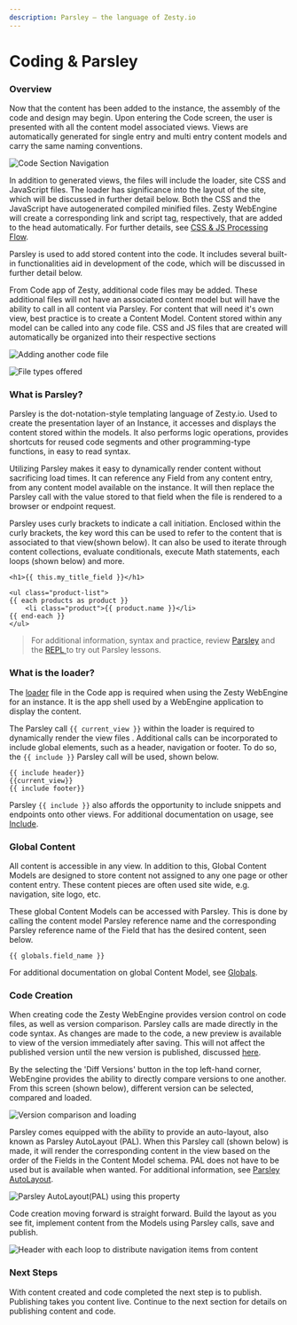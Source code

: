 ```yaml
---
description: Parsley — the language of Zesty.io
---
```


# Coding & Parsley

### Overview

Now that the content has been added to the instance, the assembly of the code and design may begin. Upon entering the Code screen, the user is presented with all the content model associated views. Views are automatically generated for single entry and multi entry content models and carry the same naming conventions.&#x20;

![Code Section Navigation](<../../../.gitbook/assets/image (95).png>)

In addition to generated views, the files will include the loader, site CSS and JavaScript files. The loader has significance into the layout of the site, which will be discussed in further detail below. Both the CSS and the JavaScript have autogenerated compiled minified files. Zesty WebEngine will create a corresponding link and script tag, respectively,  that are added to the head automatically. For further details, see [CSS & JS Processing Flow](../../../webengine/guides/web-engine/css-processing-flow.md).&#x20;

Parsley is used to add stored content into the code. It includes several built-in functionalities aid in development of the code, which will be discussed in further detail below.&#x20;

From Code app of Zesty, additional code files may be added. These additional files will not have an associated content model but will have the ability to call in all content via Parsley. For content that will need it's own view, best practice is to create a Content Model. Content stored within any model can be called into any code file.  CSS and JS files that are created will automatically be organized into their respective sections

![Adding another code file](<../../../.gitbook/assets/image (89).png>)

![File types offered](<../../../.gitbook/assets/image (79).png>)

### What is Parsley?

Parsley is the dot-notation-style templating language of Zesty.io. Used to create the presentation layer of an Instance, it accesses and displays the content stored within the models. It also performs logic operations, provides shortcuts for reused code segments and other programming-type functions, in easy to read syntax.

Utilizing Parsley makes it easy to dynamically render content without sacrificing load times. It can reference any Field from any content entry, from any content model available on the instance. It will then replace the Parsley call with the value stored to that field when the file is rendered to a browser or endpoint request.

Parsley uses curly brackets to indicate a call initiation. Enclosed within the curly brackets, the key word this can be used to refer to the content that is associated to that view(shown below). It can also be used to iterate through content collections, evaluate conditionals, execute Math statements, each loops (shown below) and more.&#x20;

```
<h1>{{ this.my_title_field }}</h1>

<ul class="product-list">  
{{ each products as product }}
    <li class="product">{{ product.name }}</li>
{{ end-each }}
</ul>
```

> For additional information, syntax and practice, review [Parsley](../../../webengine/guides/web-engine/introduction-to-parsley/) and the [REPL ](https://parsley.zesty.io/)to try out Parsley lessons.

### What is the loader?

The [loader](../glossary.md#loader) file in the Code app is required when using the Zesty WebEngine for an instance. It is the app shell used by a WebEngine application to display the content.

The Parsley call `{{ current_view }}` within the loader is required to dynamically render the view files . Additional calls can be incorporated to include global elements, such as a header, navigation or footer. To do so, the `{{ include }}` Parsley call will be used, shown below.&#x20;

```
{{ include header}}
{{current_view}}
{{ include footer}}
```

Parsley `{{ include }}` also affords the opportunity to include snippets and endpoints onto other views. For additional documentation on usage, see [Include](../../../webengine/guides/web-engine/introduction-to-parsley/include.md).

### Global Content

All content is accessible in any view. In addition to this, Global Content Models are designed to store content not assigned to any one page or other content entry. These content pieces are often used site wide, e.g. navigation, site logo, etc.

These global Content Models can be accessed with Parsley. This is done by calling the content model Parsley reference name and the corresponding Parsley reference name of the Field that has the desired content, seen below.

```
{{ globals.field_name }}
```

&#x20;For additional documentation on global Content Model, see [Globals](../../../instances/ui/content/globals.md).

### Code Creation

When creating code the Zesty WebEngine provides version control on code files, as well as version comparison. Parsley calls are made directly in the code syntax. As changes are made to the code, a new preview is available to view of the version immediately after saving. This will not affect the published version until the new version is published, discussed [here](publishing.md).

By the selecting the 'Diff Versions' button in the top left-hand corner,  WebEngine provides the ability to directly compare versions to one another. From this screen (shown below), different version can be selected, compared and loaded.&#x20;

![Version comparison and loading](<../../../.gitbook/assets/image (100).png>)

Parsley comes equipped with the ability to provide an auto-layout, also known as Parsley AutoLayout (PAL). When this Parsley call (shown below) is made, it will render the corresponding content in the view based on the order of the Fields in the Content Model schema. PAL does not have to be used but is available when wanted. For additional information, see [Parsley AutoLayout](../../../webengine/guides/web-engine/introduction-to-parsley/parsley-autolayout.md).

![Parsley AutoLayout(PAL) using this property](<../../../.gitbook/assets/image (35).png>)

Code creation moving forward is straight forward. Build the layout as you see fit, implement content from the Models using Parsley calls, save and publish.

![Header with each loop to distribute navigation items from content](<../../../.gitbook/assets/image (2).png>)

### Next Steps

With content created and code completed the next step is to publish. Publishing takes you content live. Continue to the next section for details on publishing content and code.
